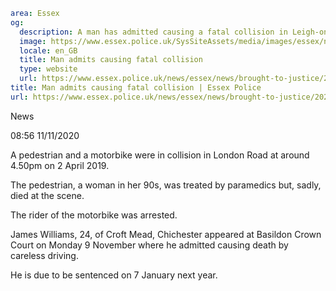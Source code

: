 ```yaml
area: Essex
og:
  description: A man has admitted causing a fatal collision in Leigh-on-Sea.
  image: https://www.essex.police.uk/SysSiteAssets/media/images/essex/news/library-images/600/court-600.jpg?crop=(0,27,600,343)&amp;w=600&amp;h=300&amp;scale=both
  locale: en_GB
  title: Man admits causing fatal collision
  type: website
  url: https://www.essex.police.uk/news/essex/news/brought-to-justice/2020/november/man-admits-causing-fatal-collison/
title: Man admits causing fatal collision | Essex Police
url: https://www.essex.police.uk/news/essex/news/brought-to-justice/2020/november/man-admits-causing-fatal-collison/
```

News

08:56 11/11/2020

A pedestrian and a motorbike were in collision in London Road at around 4.50pm on 2 April 2019.

The pedestrian, a woman in her 90s, was treated by paramedics but, sadly, died at the scene.

The rider of the motorbike was arrested.

James Williams, 24, of Croft Mead, Chichester appeared at Basildon Crown Court on Monday 9 November where he admitted causing death by careless driving.

He is due to be sentenced on 7 January next year.

